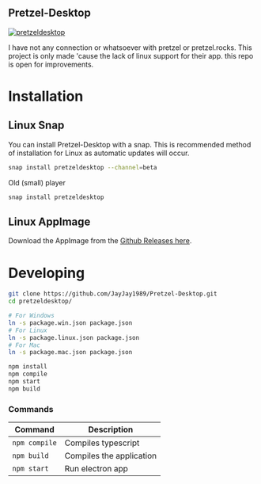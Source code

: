 ## Pretzel-Desktop

[![pretzeldesktop](https://snapcraft.io//pretzeldesktop/badge.svg)](https://snapcraft.io/pretzeldesktop)

I have not any connection or whatsoever with pretzel or pretzel.rocks. This project is only made 'cause the lack of linux support for their app.
this repo is open for improvements.

# Installation

## Linux Snap

You can install Pretzel-Desktop with a snap. This is recommended method of installation for Linux as automatic updates will occur.

```bash
snap install pretzeldesktop --channel=beta
```

Old (small) player
```bash
snap install pretzeldesktop
```

## Linux AppImage

Download the AppImage from the [Github Releases here](https://github.com/JayJay1989/Pretzel-Desktop/releases).

# Developing



```bash
git clone https://github.com/JayJay1989/Pretzel-Desktop.git
cd pretzeldesktop/

# For Windows
ln -s package.win.json package.json
# For Linux
ln -s package.linux.json package.json
# For Mac
ln -s package.mac.json package.json

npm install
npm compile
npm start
npm build
```

### Commands
| Command   | Description  |
|---|---|
| `npm compile`  | Compiles typescript  |
| `npm build`  | Compiles the application  |
| `npm start`  | Run electron app  |

 

 